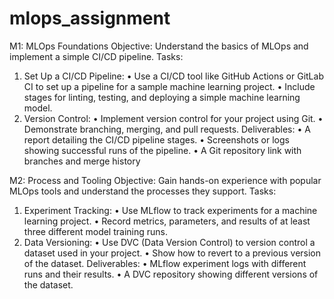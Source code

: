 # mlops_assignment

M1: MLOps Foundations
Objective: Understand the basics of MLOps and implement a simple CI/CD
pipeline.
Tasks:
1. Set Up a CI/CD Pipeline:
• Use a CI/CD tool like GitHub Actions or GitLab CI to set up a pipeline for a
sample machine learning project.
• Include stages for linting, testing, and deploying a simple machine
learning model.
2. Version Control:
• Implement version control for your project using Git.
• Demonstrate branching, merging, and pull requests.
Deliverables:
• A report detailing the CI/CD pipeline stages.
• Screenshots or logs showing successful runs of the pipeline.
• A Git repository link with branches and merge history

M2: Process and Tooling
Objective: Gain hands-on experience with popular MLOps tools and
understand the processes they support.
Tasks:
1. Experiment Tracking:
• Use MLflow to track experiments for a machine learning project.
• Record metrics, parameters, and results of at least three different model
training runs.
2. Data Versioning:
• Use DVC (Data Version Control) to version control a dataset used in your
project.
• Show how to revert to a previous version of the dataset.
Deliverables:
• MLflow experiment logs with different runs and their results.
• A DVC repository showing different versions of the dataset.

